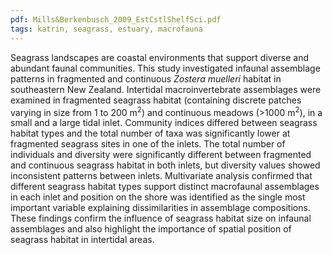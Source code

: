 ```yaml
---
pdf: Mills&Berkenbusch_2009_EstCstlShelfSci.pdf
tags: katrin, seagrass, estuary, macrofauna
---
```

Seagrass landscapes are coastal environments that support diverse and abundant faunal communities. This study investigated infaunal assemblage patterns in fragmented and continuous *Zostera muelleri* habitat in southeastern New Zealand. Intertidal macroinvertebrate assemblages were examined in fragmented seagrass habitat (containing discrete patches varying in size from 1 to 200 m<sup>2</sup>) and continuous meadows (>1000 m<sup>2</sup>), in a small and a large tidal inlet. Community indices differed between seagrass habitat types and the total number of taxa was significantly lower at fragmented seagrass sites in one of the inlets. The total number of individuals and diversity were significantly different between fragmented and continuous seagrass habitat in both inlets, but diversity values showed inconsistent patterns between inlets. Multivariate analysis confirmed that different seagrass habitat types support distinct macrofaunal assemblages in each inlet and position on the shore was identified as the single most important variable explaining dissimilarities in assemblage compositions. These findings confirm the influence of seagrass habitat size on infaunal assemblages and also highlight the importance of spatial position of seagrass habitat in intertidal areas.

